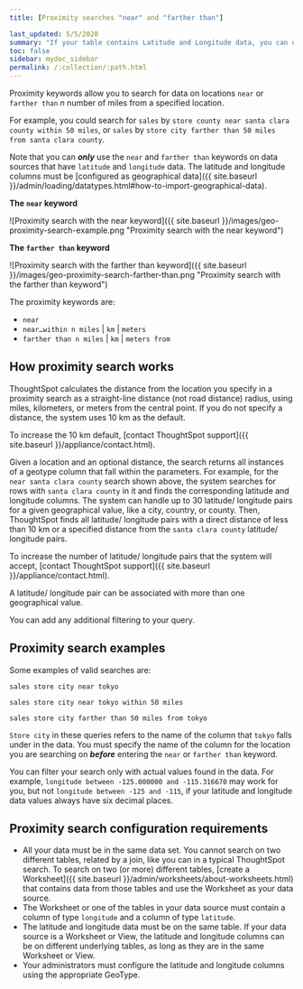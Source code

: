 ```yaml
---
title: [Proximity searches "near" and "farther than"]

last_updated: 5/5/2020
summary: "If your table contains Latitude and Longitude data, you can use proximity searches that find entities related to each other by location."
toc: false
sidebar: mydoc_sidebar
permalink: /:collection/:path.html
---
```

Proximity keywords allow you to search for data on locations `near` or `farther than` *n* number of miles from a specified location.

For example, you could search for `sales` by `store county near santa clara county within 50 miles`, or `sales` by `store city farther than 50 miles from santa clara county`.

Note that you can ***only*** use the `near` and `farther than` keywords on data sources that have `latitude` and `longitude` data. The latitude and longitude columns must be [configured as geographical data]({{ site.baseurl }}/admin/loading/datatypes.html#how-to-import-geographical-data).

**The `near` keyword**

![Proximity search with the near keyword]({{ site.baseurl }}/images/geo-proximity-search-example.png "Proximity search with the near keyword")

**The `farther than` keyword**

![Proximity search with the farther than keyword]({{ site.baseurl }}/images/geo-proximity-search-farther-than.png "Proximity search with the farther than keyword")

The proximity keywords are:

-   `near`
-   `near…within n miles` \| `km` \| `meters`
-   `farther than n miles` \| `km` \| `meters from`

## How proximity search works

ThoughtSpot calculates the distance from the location you specify in a proximity search as a straight-line distance (not road distance) radius, using miles, kilometers, or meters from the central point. If you do not specify a distance, the system uses 10 km as the default.

To increase the 10 km default, [contact ThoughtSpot support]({{ site.baseurl }}/appliance/contact.html).

Given a location and an optional distance, the search returns all instances of a geotype column that fall within the parameters. For example, for the `near santa clara county` search shown above, the system searches for rows with `santa clara county` in it and finds the corresponding latitude and longitude columns. The system can handle up to 30 latitude/ longitude pairs for a given geographical value, like a city, country, or county. Then, ThoughtSpot finds all latitude/ longitude pairs with a direct distance of less than 10 km or a specified distance from the `santa clara county` latitude/ longitude pairs.

To increase the number of latitude/ longitude pairs that the system will accept, [contact ThoughtSpot support]({{ site.baseurl }}/appliance/contact.html).

A latitude/ longitude pair can be associated with more than one geographical value.

You can add any additional filtering to your query.

## Proximity search examples

Some examples of valid searches are:

`sales store city near tokyo`

`sales store city near tokyo within 50 miles`

`sales store city farther than 50 miles from tokyo`

`Store city` in these queries refers to the name of the column that `tokyo` falls under in the data. You must specify the name of the column for the location you are searching on ***before*** entering the `near` or `farther than` keyword.

You can filter your search only with actual values found in the data. For example,
`longitude between -125.000000 and -115.316670` may work for you, but not
 `longitude between -125 and -115`, if your latitude and longitude data values always have six decimal places.

## Proximity search configuration requirements

* All your data must be in the same data set. You cannot search on two different tables, related by a join, like you can in a typical ThoughtSpot search. To search on two (or more) different tables, [create a Worksheet]({{ site.baseurl }}/admin/worksheets/about-worksheets.html) that contains data from those tables and use the Worksheet as your data source.
* The Worksheet or one of the tables in your data source must contain a column of type `longitude` and a column of type `latitude`.
* The latitude and longitude data must be on the same table. If your data source is a Worksheet or View, the latitude and longitude columns can be on different underlying tables, as long as they are in the same Worksheet or View.
* Your administrators must configure the latitude and longitude columns using the
appropriate GeoType.
